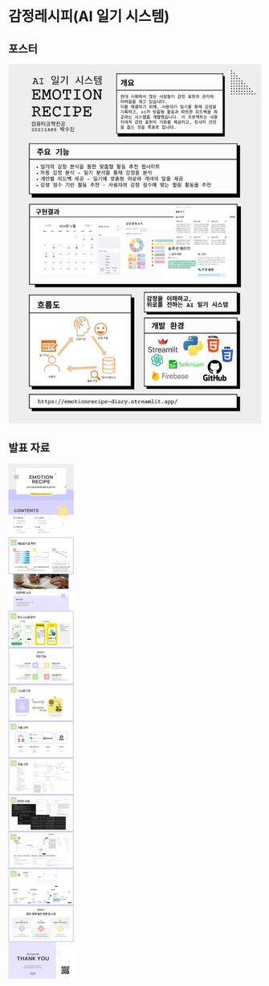 # 감정레시피(AI 일기 시스템)

## 포스터
![포스터](readmeFIles/poster.png)

## 발표 자료
![ppt](readmeFIles/EmotionRecipe_ppt.jpg)
